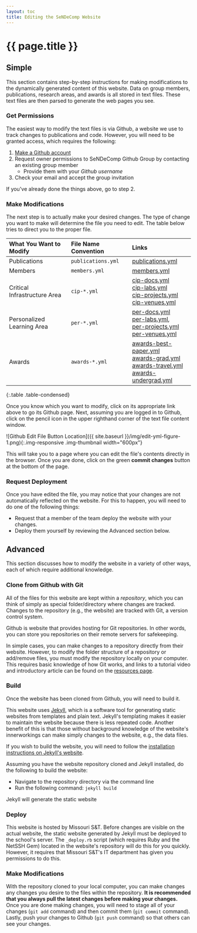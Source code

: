 ```yaml
---
layout: toc
title: Editing the SeNDeComp Website
---
```


# {{ page.title }}

## Simple

This section contains step-by-step instructions for making modifications to the dynamically generated content of this website.
Data on group members, publications, research areas, and awards is all stored in text files.
These text files are then parsed to generate the web pages you see.

### Get Permissions

The easiest way to modify the text files is via Github, a website we use to track changes to publications and code.
However, you will need to be granted access, which requires the following:

1. [Make a Github account](https://www.github.com/join)
2. Request owner permissions to SeNDeComp Github Group by contacting an existing group member
    - Provide them with your *Github username*
3. Check your email and accept the group invitation

If you've already done the things above, go to step 2.

### Make Modifications

The next step is to actually make your desired changes.
The type of change you want to make will determine the file you need to edit.
The table below tries to direct you to the proper file.

| What You Want to Modify | File Name Convention | Links |
| :--- | :--- | :--- |
| Publications | `publications.yml` | [publications.yml][1] |
| Members | `members.yml` | [members.yml][2] |
| Critical Infrastructure Area | `cip-*.yml` | [cip-docs.yml][3] <br/> [cip-labs.yml][4] <br/> [cip-projects.yml][5] <br/> [cip-venues.yml][6] |
| Personalized Learning Area | `per-*.yml` | [per-docs.yml][7] <br/> [per-labs.yml][8], <br/> [per-projects.yml][9] <br/> [per-venues.yml][10] |
| Awards | `awards-*.yml` | [awards-best-paper.yml][11] <br/> [awards-grad.yml][12] <br/> [awards-travel.yml][13] <br/> [awards-undergrad.yml][14] |
{:.table .table-condensed}

Once you know which you want to modify, click on its appropriate link above to go its Github page.
Next, assuming you are logged in to Github, click on the pencil icon in the upper righthand corner of the text file content window.

![Github Edit File Button Location]({{ site.baseurl }}/img/edit-yml-figure-1.png){:.img-responsive .img-thumbnail width="600px"}

This will take you to a page where you can edit the file's contents directly in the browser.
Once you are done, click on the green **commit changes** button at the bottom of the page.

[1]: https://github.com/sendecomp/sendecomp-website/blob/master/_data/publications.yml
[2]: https://github.com/sendecomp/sendecomp-website/blob/master/_data/members.yml
[3]: https://github.com/sendecomp/sendecomp-website/blob/master/_data/cip-docs.yml
[4]: https://github.com/sendecomp/sendecomp-website/blob/master/_data/cip-labs.yml
[5]: https://github.com/sendecomp/sendecomp-website/blob/master/_data/cip-projects.yml
[6]: https://github.com/sendecomp/sendecomp-website/blob/master/_data/cip-venues.yml
[7]: https://github.com/sendecomp/sendecomp-website/blob/master/_data/per-docs.yml
[8]: https://github.com/sendecomp/sendecomp-website/blob/master/_data/per-labs.yml
[9]: https://github.com/sendecomp/sendecomp-website/blob/master/_data/per-projects.yml
[10]: https://github.com/sendecomp/sendecomp-website/blob/master/_data/per-venues.yml
[11]: https://github.com/sendecomp/sendecomp-website/blob/master/_data/awards-best-paper.yml
[12]: https://github.com/sendecomp/sendecomp-website/blob/master/_data/awards-grad.yml
[13]: https://github.com/sendecomp/sendecomp-website/blob/master/_data/awards-travel.yml
[14]: https://github.com/sendecomp/sendecomp-website/blob/master/_data/awards-undergrad.yml

### Request Deployment

Once you have edited the file, you may notice that your changes are not automatically reflected on the website.
For this to happen, you will need to do one of the following things:

- Request that a member of the team deploy the website with your changes.
- Deploy them yourself by reviewing the Advanced section below.

## Advanced

This section discusses how to modify the website in a variety of other ways, each of which require additional knowledge.

### Clone from Github with Git

All of the files for this website are kept within a *repository*, which you can think of simply as special folder/directory where changes are tracked.
Changes to the repository (e.g., the website) are tracked with Git, a version control system.

Github is website that provides hosting for Git repositories.
In other words, you can store you repositories on their remote servers for safekeeping.

In simple cases, you can make changes to a repository directly from their website.
However, to modify the folder structure of a repository or add/remove files, you must modify the repository locally on your computer.
This requires basic knowledge of how Git works, and links to a tutorial video and introductory article can be found on the [resources page]({{site.baseurl}}/resources).

### Build

Once the website has been cloned from Github, you will need to build it.

This website uses [Jekyll](http://jekyllrb.com/), which is a software tool for generating static websites from templates and plain text.
Jekyll's templating makes it easier to maintain the website because there is less repeated code.
Another benefit of this is that those without background knowledge of the website's innerworkings can make simply changes to the website, e.g., the data files.

If you wish to build the website, you will need to follow the [installation instructions on Jekyll's website](http://jekyllrb.com/docs/installation/).

Assuming you have the website repository cloned and Jekyll installed, do the following to build the website:

- Navigate to the repository directory via the command line
- Run the following command: `jekyll build`

Jekyll will generate the static website

### Deploy

This website is hosted by Missouri S&amp;T.
Before changes are visible on the actual website, the static website generated by Jekyll must be deployed to the school's server.
The `_deploy.rb` script (which requires Ruby and the NetSSH Gem) located in the website's repository will do this for you quickly.
However, it requires that Missouri S&amp;T's IT department has given you permissions to do this.

### Make Modifications

With the repository cloned to your local computer, you can make changes any changes you desire to the files within the repository.
**It is recommended that you always pull the latest changes before making your changes.**
Once you are done making changes, you will need to stage all of your changes (`git add` command) and then commit them (`git commit` command).
Lastly, push your changes to Github (`git push` command) so that others can see your changes.
